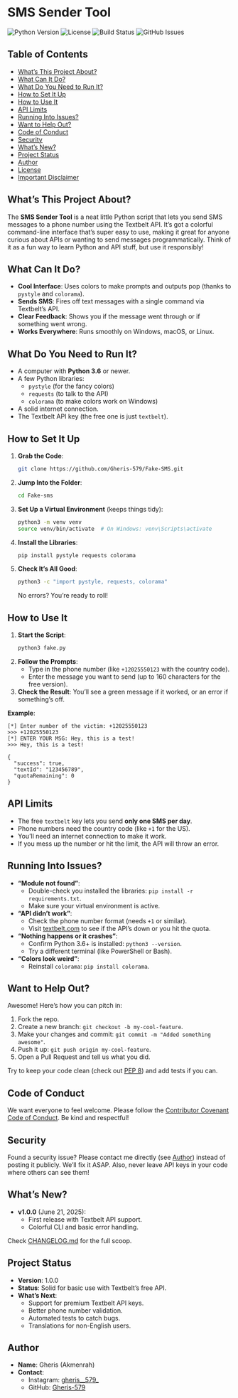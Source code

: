 # SMS Sender Tool

 
![Python Version](https://img.shields.io/badge/python-3.6%2B-blue) ![License](https://img.shields.io/badge/license-Unlicensed-lightgrey) ![Build Status](https://img.shields.io/github/actions/workflow/status/Gheris-579/sms-sender-tool/ci.yml?branch=main) ![GitHub Issues](https://img.shields.io/github/issues/Gheris-579/sms-sender-tool)

## Table of Contents
- [What’s This Project About?](#whats-this-project-about)
- [What Can It Do?](#what-can-it-do)
- [What Do You Need to Run It?](#what-do-you-need-to-run-it)
- [How to Set It Up](#how-to-set-it-up)
- [How to Use It](#how-to-use-it)
- [API Limits](#api-limits)
- [Running Into Issues?](#running-into-issues)
- [Want to Help Out?](#want-to-help-out)
- [Code of Conduct](#code-of-conduct)
- [Security](#security)
- [What’s New?](#whats-new)
- [Project Status](#project-status)
- [Author](#author)
- [License](#license)
- [Important Disclaimer](#important-disclaimer)

## What’s This Project About?
The **SMS Sender Tool** is a neat little Python script that lets you send SMS messages to a phone number using the Textbelt API. It’s got a colorful command-line interface that’s super easy to use, making it great for anyone curious about APIs or wanting to send messages programmatically. Think of it as a fun way to learn Python and API stuff, but use it responsibly!

## What Can It Do?
- **Cool Interface**: Uses colors to make prompts and outputs pop (thanks to `pystyle` and `colorama`).
- **Sends SMS**: Fires off text messages with a single command via Textbelt’s API.
- **Clear Feedback**: Shows you if the message went through or if something went wrong.
- **Works Everywhere**: Runs smoothly on Windows, macOS, or Linux.

## What Do You Need to Run It?
- A computer with **Python 3.6** or newer.
- A few Python libraries:
  - `pystyle` (for the fancy colors)
  - `requests` (to talk to the API)
  - `colorama` (to make colors work on Windows)
- A solid internet connection.
- The Textbelt API key (the free one is just `textbelt`).

## How to Set It Up
1. **Grab the Code**:
   ```bash
   git clone https://github.com/Gheris-579/Fake-SMS.git
   ```
2. **Jump Into the Folder**:
   ```bash
   cd Fake-sms
   ```
3. **Set Up a Virtual Environment** (keeps things tidy):
   ```bash
   python3 -m venv venv
   source venv/bin/activate  # On Windows: venv\Scripts\activate
   ```
4. **Install the Libraries**:
   ```bash
   pip install pystyle requests colorama
   ```
5. **Check It’s All Good**:
   ```bash
   python3 -c "import pystyle, requests, colorama"
   ```
   No errors? You’re ready to roll!

## How to Use It
1. **Start the Script**:
   ```bash
   python3 fake.py
   ```
2. **Follow the Prompts**:
   - Type in the phone number (like `+12025550123` with the country code).
   - Enter the message you want to send (up to 160 characters for the free version).
3. **Check the Result**: You’ll see a green message if it worked, or an error if something’s off.

**Example**:
```plaintext
[*] Enter number of the victim: +12025550123
>>> +12025550123
[*] ENTER YOUR MSG: Hey, this is a test!
>>> Hey, this is a test!

{
  "success": true,
  "textId": "123456789",
  "quotaRemaining": 0
}
```

## API Limits
- The free `textbelt` key lets you send **only one SMS per day**.
- Phone numbers need the country code (like `+1` for the US).
- You’ll need an internet connection to make it work.
- If you mess up the number or hit the limit, the API will throw an error.

## Running Into Issues?
- **“Module not found”**:
  - Double-check you installed the libraries: `pip install -r requirements.txt`.
  - Make sure your virtual environment is active.
- **“API didn’t work”**:
  - Check the phone number format (needs `+1` or similar).
  - Visit [textbelt.com](https://textbelt.com) to see if the API’s down or you hit the quota.
- **“Nothing happens or it crashes”**:
  - Confirm Python 3.6+ is installed: `python3 --version`.
  - Try a different terminal (like PowerShell or Bash).
- **“Colors look weird”**:
  - Reinstall `colorama`: `pip install colorama`.

## Want to Help Out?
Awesome! Here’s how you can pitch in:
1. Fork the repo.
2. Create a new branch: `git checkout -b my-cool-feature`.
3. Make your changes and commit: `git commit -m "Added something awesome"`.
4. Push it up: `git push origin my-cool-feature`.
5. Open a Pull Request and tell us what you did.

Try to keep your code clean (check out [PEP 8](https://peps.python.org/pep-0008/)) and add tests if you can.

## Code of Conduct
We want everyone to feel welcome. Please follow the [Contributor Covenant Code of Conduct](https://www.contributor-covenant.org/version/2/0/code_of_conduct/). Be kind and respectful!

## Security
Found a security issue? Please contact me directly (see [Author](#author)) instead of posting it publicly. We’ll fix it ASAP. Also, never leave API keys in your code where others can see them!

## What’s New?
- **v1.0.0** (June 21, 2025):
  - First release with Textbelt API support.
  - Colorful CLI and basic error handling.

Check [CHANGELOG.md](CHANGELOG.md) for the full scoop.

## Project Status
- **Version**: 1.0.0
- **Status**: Solid for basic use with Textbelt’s free API.
- **What’s Next**:
  - Support for premium Textbelt API keys.
  - Better phone number validation.
  - Automated tests to catch bugs.
  - Translations for non-English users.

## Author
- **Name**: Gheris (Akmenrah)
- **Contact**:
  - Instagram: [gheris__579_](https://www.instagram.com/gheris__579_)
  - GitHub: [Gheris-579](https://github.com/Gheris-579)

